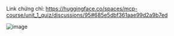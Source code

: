 Link chứng chỉ: https://huggingface.co/spaces/mcp-course/unit_1_quiz/discussions/95#685e5dbf361aae99d2a9b7ed

![image](https://github.com/user-attachments/assets/2d1bfda6-8452-4a26-a628-8b379361dd69)

